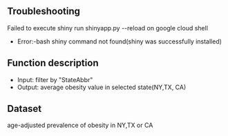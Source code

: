 ## Troubleshooting
Failed to execute shiny run shinyapp.py --reload on google cloud shell
 - Error:-bash shiny command not found(shiny was successfully installed)

## Function description
 - Input: filter by "StateAbbr"
 - Output: average obesity value in selected state(NY,TX, CA)

## Dataset
age-adjusted prevalence of obesity in NY,TX or CA
